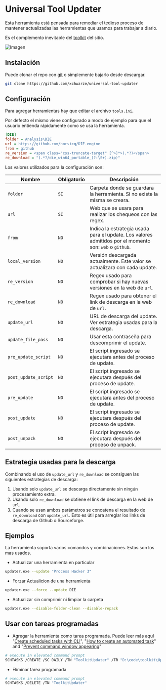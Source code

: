 # Universal Tool Updater

Esta herramienta está pensada para remediar el tedioso proceso de mantener actualizadas las herramientas que usamos para trabajar a diario.

Es el complemento inevitable del [toolkit](https://github.com/indetectables-net/toolkit) del sitio.

![Imagen](https://i.imgur.com/o3vuUC5.png)

## Instalación

Puede clonar el repo con [git](https://git-scm.com/download/win) o simplemente bajarlo desde descargar.

```bash
git clone https://github.com/xchwarze/universal-tool-updater
```

## Configuración

Para agregar herramientas hay que editar el archivo `tools.ini`.

Por defecto el mismo viene configurado a modo de ejemplo para que el usuario entienda rápidamente como se usa la herramienta.

```ini
[DIE]
folder = Analysis\DIE
url = https://github.com/horsicq/DIE-engine
from = github
re_version = <span class="css-truncate-target" [^>]*>(.*?)</span>
re_download = "(.*?/die_win64_portable_(?:\S+).zip)"
```

Los valores utilizados para la configuración son:

Nombre | Obligatorio | Descripción
-----|------|-------------
`folder` | `SI` | Carpeta donde se guardara la herramienta. Si no existe la misma se creara.
`url` | `SI` | Web que se usara para realizar los chequeos con las regex.
`from` | `NO` | Indica la estrategia usada para el update. Los valores admitidos por el momento son: `web` o `github`.
`local_version` | `NO` | Versión descargada actualmente. Este valor se actualizara con cada update.
`re_version` | `NO` | Regex usado para comprobar si hay nuevas versiones en la web de `url`.
`re_download` | `NO` | Regex usado para obtener el link de descarga en la web de `url`.
`update_url` | `NO` | URL de descarga del update. Ver estrategia usadas para la descarga.
`update_file_pass` | `NO` | Usar esta contraseña para descomprimir el update.
`pre_update_script` | `NO` | El script ingresado se ejecutara antes del proceso de update.
`post_update_script` | `NO` | El script ingresado se ejecutara después del proceso de update.
`pre_update` | `NO` | El script ingresado se ejecutara antes del proceso de update.
`post_update` | `NO` | El script ingresado se ejecutara después del proceso de update.
`post_unpack` | `NO` | El script ingresado se ejecutara después del proceso de unpack.

## Estrategia usadas para la descarga

Combinando el uso de `update_url` y `re_download` se consiguen las siguientes estrategias de descarga:

1. Usando solo `update_url` se descarga directamente sin ningún procesamiento extra.
2. Usando solo `re_download` se obtiene el link de descarga en la web de `url`.
3. Cuando se usan ambos parámetros se concatena el resultado de `re_download` con `update_url`.
Esto es útil para arreglar los links de descarga de Github o Sourceforge.

## Ejemplos

La herramienta soporta varios comandos y combinaciones. Estos son los mas usados.

* Actualizar una herramienta en particular

```bash
updater.exe --update "Process Hacker 3"
```

* Forzar Actualicion de una herramienta

```bash
updater.exe --force --update DIE
```

* Actualizar sin comprimir ni limpiar la carpeta

```bash
updater.exe --disable-folder-clean --disable-repack
```

## Usar con tareas programadas

* Agregar la herramienta como tarea programada. Puede leer más aquí
"[Create scheduled tasks with CLI](https://www.windowscentral.com/how-create-task-using-task-scheduler-command-prompt)", 
"[How to create an automated task](https://www.windowscentral.com/how-create-automated-task-using-task-scheduler-windows-10)" and 
"[Prevent command window appearing](https://pureinfotech.com/prevent-command-window-appearing-scheduled-tasks-windows-10/)"


```bash
# execute in elevated command prompt
SCHTASKS /CREATE /SC DAILY /TN "ToolkitUpdater" /TR "D:\code\toolkit\Updater\custom-task.bat" /ST 14:00
```

* Eliminar tarea programada

```bash
# execute in elevated command prompt
SCHTASKS /DELETE /TN "ToolkitUpdater"
```
